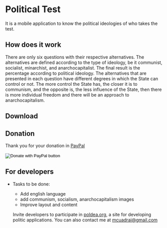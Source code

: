 # Political Test
  It is a mobile application to know the political ideologies of who takes the test.

## How does it work

  There are only six questions with their respective alternatives. The alternatives are defined according to the type of ideology, be it communist, socialist, minarchist, and anarchocapitalist. The final result is the percentage according to political ideology.
  The alternatives that are presented in each question have different degrees in which the State can control or not. The more control the State has, the closer it is to communism, and the opposite is, the less influence of the State, then there is more individual freedom and there will be an approach to anarchocapitalism.

## Download



## Donation

  Thank you for your donation in [PayPal](https://www.paypal.com/donate?business=TJ8HUT7UGECN6&no_recurring=0&item_name=politic+test&currency_code=USD)

<a>
<form action="https://www.paypal.com/donate" method="post" target="_top">
<input type="hidden" name="business" value="TJ8HUT7UGECN6" />
<input type="hidden" name="no_recurring" value="0" />
<input type="hidden" name="item_name" value="politic test app of Poldea" />
<input type="hidden" name="currency_code" value="USD" />
<input type="image" src="https://www.paypalobjects.com/en_US/i/btn/btn_donateCC_LG.gif" border="0" name="submit" title="PayPal - The safer, easier way to pay online!" alt="Donate with PayPal button" />
<img alt="" border="0" src="https://www.paypal.com/en_CL/i/scr/pixel.gif" width="1" height="1" />
</form>
</a>

## For developers

- Tasks to be done:
  - Add english language
  - add communism, socialism, anarchocapitalism images
  - Improve layout and content

  Invite developers to participate in [poldea.org](https://www.poldea.org), a site for developing politic applications.
You can also contact me at mcuadrai@gmail.com
